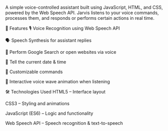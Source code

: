 A simple voice-controlled assistant built using JavaScript, HTML, and CSS, powered by the Web Speech API.
Jarvis listens to your voice commands, processes them, and responds or performs certain actions in real time.

🚀 Features
🎙 Voice Recognition using Web Speech API

🗣 Speech Synthesis for assistant replies

📡 Perform Google Search or open websites via voice

📅 Tell the current date & time

📌 Customizable commands

🎨 Interactive voice wave animation when listening

🛠 Technologies Used
HTML5 – Interface layout

CSS3 – Styling and animations

JavaScript (ES6) – Logic and functionality

Web Speech API – Speech recognition & text-to-speech


